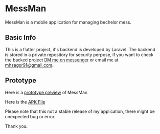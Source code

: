 # MessMan

MessMan is a mobile application for managing bechelor mess.

## Basic Info

This is a flutter project, it's backend is developed by Laravel. The backend is stored in a private repository for security perpose, if you want to check the backed project [DM me on messenger](https://web.facebook.com/messages/t/mhsaagoor) or email me at mhsagor91@gmail.com.

## Prototype

Here is a [prototype preview](https://drive.google.com/file/d/1PI3FaaQkVKzaylvtLAtT9u8lUwOk2YZ9/view?usp=sharing) of MessMan.

Here is the [APK File](https://drive.google.com/file/d/1ACGZrw-zPIfAYuUWU-c_zfsDAJFbuFJ9/view?usp=sharing)

Please note that this not a stable release of my application, there might be unexpected bug or error.

Thank you.
